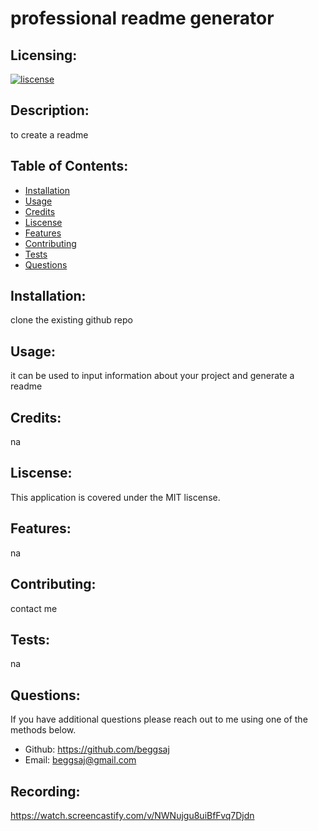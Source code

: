 
# professional readme generator

## Licensing:
[![liscense](https://img.shields.io/badge/license-MIT-green)](https://shields.io)

## Description: 
to create a readme

## Table of Contents: 
* [Installation](#install)
* [Usage](#usage)
* [Credits](#credits)
* [Liscense](#liscense)
* [Features](#features)
* [Contributing](#contributing)
* [Tests](#tests)
* [Questions](#questions)

## Installation: 
clone the existing github repo

## Usage: 
it can be used to input information about your project and generate a readme

## Credits: 
na

## Liscense: 
This application is covered under the MIT liscense.

## Features: 
na

## Contributing: 
contact me

## Tests: 
na

## Questions:

If you have additional questions please reach out to me using one of the methods below.

* Github: https://github.com/beggsaj
* Email: beggsaj@gmail.com

## Recording:

https://watch.screencastify.com/v/NWNujgu8uiBfFvq7Djdn